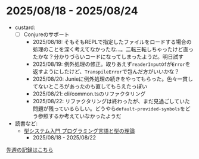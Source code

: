 # 2025/08/18 - 2025/08/24

- custard:
    - [ ] Conjureのサポート
        - 2025/08/18: そもそもREPLで指定したファイルをロードする場合の処理のことを深く考えてなかったな...。二転三転しちゃったけど直ったかな？分かりづらいコードになってしまったようだ。明日試す
        - 2025/08/19: 例外処理の修正。取りあえず`readerInputOf`が`Error`を返すようにしたけど、`TranspileError`で包んだ方がいいかな？
        - 2025/08/20: Junieに例外処理の続きをやってもらった。色々一貫してないところがあったのも直してもらえたっぽい
        - 2025/08/21: cli/common.tsのリファクタリング
        - 2025/08/22: リファクタリングは終わったが、まだ見過ごしていた問題が残っているらしい。どうやら`default-provided-symbols`をどう参照するか考えていなかったようだ
- 読書など:
    - [型システム入門 プログラミング言語と型の理論](https://www.ohmsha.co.jp/book/9784274069116/)
        - 2025/08/18 - 2025/08/22

[先週の記録はこちら](https://github.com/igrep/daily-commits/blob/2146d925db2113d38db36bfda382d937f7021ac7/yesterday.md)
